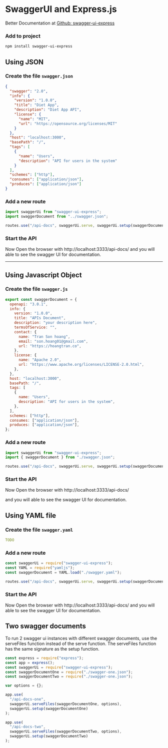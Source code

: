 # SwaggerUI and Express.js

Better Documentation at
[Github: swagger-ui-express](https://github.com/scottie1984/swagger-ui-express)

### Add to project

```sh
npm install swagger-ui-express
```

## Using JSON

### Create the file `swagger.json`

```json
{
  "swagger": "2.0",
  "info": {
    "version": "1.0.0",
    "title": "Diet App",
    "description": "Diet App API",
    "license": {
      "name": "MIT",
      "url": "https://opensource.org/licenses/MIT"
    }
  },
  "host": "localhost:3000",
  "basePath": "/",
  "tags": [
    {
      "name": "Users",
      "description": "API for users in the system"
    }
  ],
  "schemes": ["http"],
  "consumes": ["application/json"],
  "produces": ["application/json"]
}
```

### Add a new route

```js
import swaggerUi from "swagger-ui-express";
import swaggerDocument from "../swagger.json";

routes.use("/api-docs", swaggerUi.serve, swaggerUi.setup(swaggerDocument));
```

### Start the API

Now Open the browser with http://localhost:3333/api-docs/
and you will able to see the swagger UI for documentation.

---

## Using Javascript Object

### Create the file `swagger.js`

```js
export const swaggerDocument = {
  openapi: "3.0.1",
  info: {
    version: "1.0.0",
    title: "APIs Document",
    description: "your description here",
    termsOfService: "",
    contact: {
      name: "Tran Son hoang",
      email: "son.hoang01@gmail.com",
      url: "https://hoangtran.co",
    },
    license: {
      name: "Apache 2.0",
      url: "https://www.apache.org/licenses/LICENSE-2.0.html",
    },
  },
  host: "localhost:3000",
  basePath: "/",
  tags: [
    {
      name: "Users",
      description: "API for users in the system",
    },
  ],
  schemes: ["http"],
  consumes: ["application/json"],
  produces: ["application/json"],
};
```

### Add a new route

```js
import swaggerUi from "swagger-ui-express";
import { swaggerDocument } from "./swagger.json";

routes.use("/api-docs", swaggerUi.serve, swaggerUi.setup(swaggerDocument));
```

### Start the API

Now Open the browser with http://localhost:3333/api-docs/

and you will able to see the swagger UI for documentation.

## Using YAML file

### Create the file `swagger.yaml`

```yaml
TODO
```

### Add a new route

```js
const swaggerUi = require("swagger-ui-express");
const YAML = require("yamljs");
const swaggerDocument = YAML.load("./swagger.yaml");

routes.use("/api-docs", swaggerUi.serve, swaggerUi.setup(swaggerDocument));
```

### Start the API

Now Open the browser with http://localhost:3333/api-docs/
and you will able to see the swagger UI for documentation.

## Two swagger documents

To run 2 swagger ui instances with different swagger documents, use the serveFiles function instead of the serve function. The serveFiles function has the same signature as the setup function.

```js
const express = require("express");
const app = express();
const swaggerUi = require("swagger-ui-express");
const swaggerDocumentOne = require("./swagger-one.json");
const swaggerDocumentTwo = require("./swagger-one.json");

var options = {};

app.use(
  "/api-docs-one",
  swaggerUi.serveFiles(swaggerDocumentOne, options),
  swaggerUi.setup(swaggerDocumentOne)
);

app.use(
  "/api-docs-two",
  swaggerUi.serveFiles(swaggerDocumentTwo, options),
  swaggerUi.setup(swaggerDocumentTwo)
);
```
